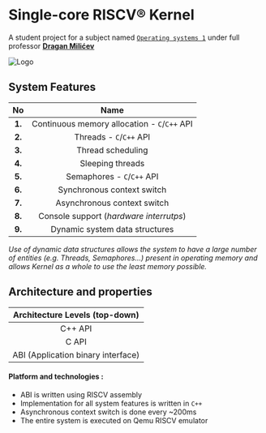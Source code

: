# Single-core RISCV® Kernel
 
A student project for a subject named [`Operating systems 1`](http://os.etf.bg.ac.rs/OS1/index.htm) under full professor [**Dragan Milićev**](https://www.etf.bg.ac.rs/en/faculty/staff/dragan-milicev-522)

![Logo](https://riscv.org/wp-content/uploads/2020/06/riscv-color.svg)

## System Features
| **No** | **Name** |
| :-----: | :------: |
| **1.** | Continuous memory allocation - `C`/`C++` API|
| **2.** | Threads - `C`/`C++` API |
| **3.** | Thread scheduling |
| **4.** | Sleeping threads |
| **5.** | Semaphores - `C`/`C++` API |
| **6.** | Synchronous context switch |
| **7.** | Asynchronous context switch |
| **8.** | Console support (_hardware interrutps_)|
| **9.** | Dynamic system data structures |

_Use of dynamic data structures allows the system to have a large number of entities (e.g. Threads, Semaphores...) present in operating memory and allows Kernel as a whole to use the least memory possible._

## Architecture and properties
|**Architecture Levels (top-down)**|
| :----: |
| C++ API|
| C API|
| ABI (Application binary interface) |

#### Platform and technologies :
- ABI is written using RISCV assembly
- Implementation for all system features is written in `C++`
- Asynchronous context switch is done every ~200ms
- The entire system is executed on Qemu RISCV emulator

